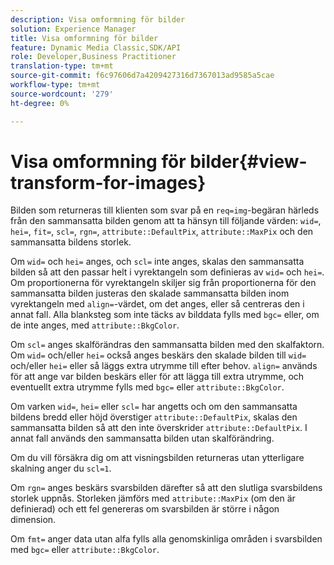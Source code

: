 ```yaml
---
description: Visa omformning för bilder
solution: Experience Manager
title: Visa omformning för bilder
feature: Dynamic Media Classic,SDK/API
role: Developer,Business Practitioner
translation-type: tm+mt
source-git-commit: f6c97606d7a4209427316d7367013ad9585a5cae
workflow-type: tm+mt
source-wordcount: '279'
ht-degree: 0%

---
```



# Visa omformning för bilder{#view-transform-for-images}

Bilden som returneras till klienten som svar på en `req=img`-begäran härleds från den sammansatta bilden genom att ta hänsyn till följande värden: `wid=`, `hei=`, `fit=`, `scl=`, `rgn=`, `attribute::DefaultPix`, `attribute::MaxPix` och den sammansatta bildens storlek.

Om `wid=` och `hei=` anges, och `scl=` inte anges, skalas den sammansatta bilden så att den passar helt i vyrektangeln som definieras av `wid=` och `hei=`. Om proportionerna för vyrektangeln skiljer sig från proportionerna för den sammansatta bilden justeras den skalade sammansatta bilden inom vyrektangeln med `align=`-värdet, om det anges, eller så centreras den i annat fall. Alla blanksteg som inte täcks av bilddata fylls med `bgc=` eller, om de inte anges, med `attribute::BkgColor`.

Om `scl=` anges skalförändras den sammansatta bilden med den skalfaktorn. Om `wid=` och/eller `hei=` också anges beskärs den skalade bilden till `wid=` och/eller `hei=` eller så läggs extra utrymme till efter behov. `align=` används för att ange var bilden beskärs eller för att lägga till extra utrymme, och eventuellt extra utrymme fylls med  `bgc=` eller  `attribute::BkgColor`.

Om varken `wid=`, `hei=` eller `scl=` har angetts och om den sammansatta bildens bredd eller höjd överstiger `attribute::DefaultPix`, skalas den sammansatta bilden så att den inte överskrider `attribute::DefaultPix`. I annat fall används den sammansatta bilden utan skalförändring.

Om du vill försäkra dig om att visningsbilden returneras utan ytterligare skalning anger du `scl=1`.

Om `rgn=` anges beskärs svarsbilden därefter så att den slutliga svarsbildens storlek uppnås. Storleken jämförs med `attribute::MaxPix` (om den är definierad) och ett fel genereras om svarsbilden är större i någon dimension.

Om `fmt=` anger data utan alfa fylls alla genomskinliga områden i svarsbilden med `bgc=` eller `attribute::BkgColor`.
